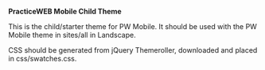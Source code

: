 **PracticeWEB Mobile Child Theme**

This is the child/starter theme for PW Mobile. It should be used with the PW Mobile theme in sites/all in Landscape.

CSS should be generated from jQuery Themeroller, downloaded and placed in css/swatches.css.
